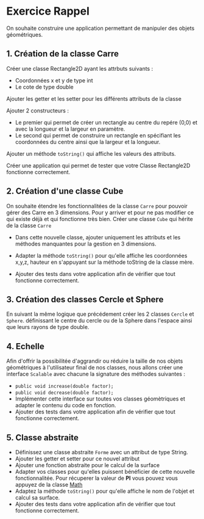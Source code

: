 # Exercice Rappel

On souhaite construire une application permettant de manipuler des objets géométriques.

## 1. Création de la classe Carre

Créer une classe Rectangle2D ayant les attrbuts suivants :

* Coordonnées x et y de type int
* Le cote de type double

Ajouter les getter et les setter pour les différents attributs de la classe

Ajouter 2 constructeurs :

* Le premier qui permet de créer un rectangle au centre du repére (0,0) et avec la longueur et la largeur en paramètre.
* Le second qui permet de construire un rectangle en spécifiant les coordonnées du centre ainsi que la largeur et la longueur.

Ajouter un méthode ```toString()``` qui affiche les valeurs des attributs.

Créer une application qui permet de tester que votre Classe Rectangle2D fonctionne correctement.

## 2. Création d'une classe Cube

On souhaite étendre les fonctionnalitées de la classe ```Carre``` pour pouvoir gérer des Carre en 3 dimensions.
Pour y arriver et pour ne pas modifier ce qui existe déjà et qui fonctionne très bien.
Créer une classe ```Cube``` qui hérite de la classe ```Carre```

* Dans cette nouvelle classe, ajouter uniquement les attributs et les méthodes manquantes pour la gestion en 3 dimensions.

* Adapter la méthode ```toString()``` pour qu'elle affiche les coordonnées x,y,z, hauteur en s'appuyant sur la méthode toString de la classe mère.

* Ajouter des tests dans votre application afin de vérifier que tout fonctionne correctement.

## 3. Création des classes Cercle et Sphere

En suivant la même logique que précédement créer les 2 classes ```Cercle``` et ```Sphere```. définissant le centre du cercle ou de la Sphere dans l'espace ainsi que leurs rayons de type double.

## 4. Echelle
Afin d'offrir la possibilitée d'aggrandir ou réduire la taille de nos objets géométriques à l'utilisateur final de nos classes, nous allons créer une interface ```Scalable``` avec chacune la signature des méthodes suivantes :

* ```public void increase(double factor);```
* ```public void decrease(double factor);```
* Implémenter cette interface sur toutes vos classes géomètriques et adapter le contenu du code en fonction.
* Ajouter des tests dans votre application afin de vérifier que tout fonctionne correctement.

## 5. Classe abstraite

* Définissez une classe abstraite ```Forme``` avec un attribut de type String.
* Ajouter les getter et setter pour ce nouvel attribut
* Ajouter une fonction abstraite pour le calcul de la surface
* Adapter vos classes pour qu'elles puissent bénéficier de cette nouvelle fonctionnalitée. Pour récuperer la valeur de **PI** vous pouvez vous appuyez de la classe [Math](https://docs.oracle.com/javase/8/docs/api/java/lang/Math.html)
* Adaptez la méthode ```toString()``` pour qu'elle affiche le nom de l'objet et calcul sa surface.
* Ajouter des tests dans votre application afin de vérifier que tout fonctionne correctement.

